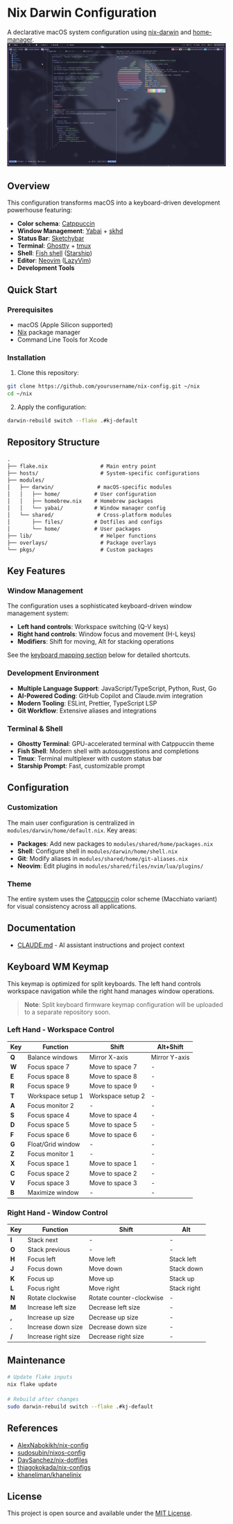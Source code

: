 # Nix Darwin Configuration

A declarative macOS system configuration using [nix-darwin](https://github.com/LnL7/nix-darwin) and [home-manager](https://github.com/nix-community/home-manager).
![Window Management Screenshot](./screenshot.png)

## Overview

This configuration transforms macOS into a keyboard-driven development powerhouse featuring:

- **Color schema**: [Catppuccin](https://github.com/catppuccin/catppuccin)
- **Window Management**: [Yabai](https://github.com/koekeishiya/yabai) + [skhd](https://github.com/koekeishiya/skhd)
- **Status Bar**: [Sketchybar](https://github.com/FelixKratz/SketchyBar)
- **Terminal**: [Ghostty](https://ghostty.org/) + [tmux](https://github.com/tmux/tmux)
- **Shell**: [Fish shell](https://fishshell.com) ([Starship](https://starship.rs/))
- **Editor**: [Neovim](https://neovim.io) ([LazyVim](https://www.lazyvim.org/))
- **Development Tools**

## Quick Start

### Prerequisites

- macOS (Apple Silicon supported)
- [Nix](https://nixos.org/download.html) package manager
- Command Line Tools for Xcode

### Installation

1. Clone this repository:

```bash
git clone https://github.com/yourusername/nix-config.git ~/nix
cd ~/nix
```

2. Apply the configuration:

```bash
darwin-rebuild switch --flake .#kj-default
```

## Repository Structure

```
.
├── flake.nix                 # Main entry point
├── hosts/                    # System-specific configurations
├── modules/
│   ├── darwin/              # macOS-specific modules
│   │   ├── home/           # User configuration
│   │   ├── homebrew.nix    # Homebrew packages
│   │   └── yabai/          # Window manager config
│   └── shared/              # Cross-platform modules
│       ├── files/          # Dotfiles and configs
│       └── home/           # User packages
├── lib/                      # Helper functions
├── overlays/                 # Package overlays
└── pkgs/                     # Custom packages
```

## Key Features

### Window Management

The configuration uses a sophisticated keyboard-driven window management system:

- **Left hand controls**: Workspace switching (Q-V keys)
- **Right hand controls**: Window focus and movement (H-L keys)
- **Modifiers**: Shift for moving, Alt for stacking operations

See the [keyboard mapping section](#keyboard-wm-keymap) below for detailed shortcuts.

### Development Environment

- **Multiple Language Support**: JavaScript/TypeScript, Python, Rust, Go
- **AI-Powered Coding**: GitHub Copilot and Claude.nvim integration
- **Modern Tooling**: ESLint, Prettier, TypeScript LSP
- **Git Workflow**: Extensive aliases and integrations

### Terminal & Shell

- **Ghostty Terminal**: GPU-accelerated terminal with Catppuccin theme
- **Fish Shell**: Modern shell with autosuggestions and completions
- **Tmux**: Terminal multiplexer with custom status bar
- **Starship Prompt**: Fast, customizable prompt

## Configuration

### Customization

The main user configuration is centralized in `modules/darwin/home/default.nix`. Key areas:

- **Packages**: Add new packages to `modules/shared/home/packages.nix`
- **Shell**: Configure shell in `modules/darwin/home/shell.nix`
- **Git**: Modify aliases in `modules/shared/home/git-aliases.nix`
- **Neovim**: Edit plugins in `modules/shared/files/nvim/lua/plugins/`

### Theme

The entire system uses the [Catppuccin](https://github.com/catppuccin/catppuccin) color scheme (Macchiato variant) for visual consistency across all applications.

## Documentation

- [CLAUDE.md](./CLAUDE.md) - AI assistant instructions and project context

## Keyboard WM Keymap

This keymap is optimized for split keyboards. The left hand controls workspace navigation while the right hand manages window operations.

> **Note**: Split keyboard firmware keymap configuration will be uploaded to a separate repository soon.

### Left Hand - Workspace Control

| Key   | Function          | Shift             | Alt+Shift     |
| ----- | ----------------- | ----------------- | ------------- |
| **Q** | Balance windows   | Mirror X-axis     | Mirror Y-axis |
| **W** | Focus space 7     | Move to space 7   | -             |
| **E** | Focus space 8     | Move to space 8   | -             |
| **R** | Focus space 9     | Move to space 9   | -             |
| **T** | Workspace setup 1 | Workspace setup 2 | -             |
| **A** | Focus monitor 2   | -                 | -             |
| **S** | Focus space 4     | Move to space 4   | -             |
| **D** | Focus space 5     | Move to space 5   | -             |
| **F** | Focus space 6     | Move to space 6   | -             |
| **G** | Float/Grid window | -                 | -             |
| **Z** | Focus monitor 1   | -                 | -             |
| **X** | Focus space 1     | Move to space 1   | -             |
| **C** | Focus space 2     | Move to space 2   | -             |
| **V** | Focus space 3     | Move to space 3   | -             |
| **B** | Maximize window   | -                 | -             |

### Right Hand - Window Control

| Key   | Function            | Shift                    | Alt         |
| ----- | ------------------- | ------------------------ | ----------- |
| **I** | Stack next          | -                        | -           |
| **O** | Stack previous      | -                        | -           |
| **H** | Focus left          | Move left                | Stack left  |
| **J** | Focus down          | Move down                | Stack down  |
| **K** | Focus up            | Move up                  | Stack up    |
| **L** | Focus right         | Move right               | Stack right |
| **N** | Rotate clockwise    | Rotate counter-clockwise | -           |
| **M** | Increase left size  | Decrease left size       | -           |
| **,** | Increase up size    | Decrease up size         | -           |
| **.** | Increase down size  | Decrease down size       | -           |
| **/** | Increase right size | Decrease right size      | -           |

## Maintenance

```bash
# Update flake inputs
nix flake update

# Rebuild after changes
sudo darwin-rebuild switch --flake .#kj-default
```

## References

- [AlexNabokikh/nix-config](https://github.com/AlexNabokikh/nix-config)
- [sudosubin/nixos-config](https://github.com/sudosubin/nixos-config)
- [DavSanchez/nix-dotfiles](https://github.com/DavSanchez/nix-dotfiles)
- [thiagokokada/nix-configs](https://github.com/thiagokokada/nix-configs)
- [khaneliman/khanelinix](https://github.com/khaneliman/khanelinix)

## License

This project is open source and available under the [MIT License](LICENSE).
